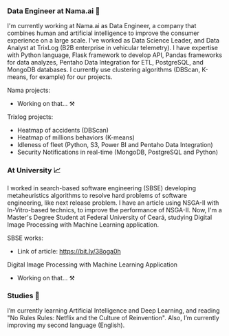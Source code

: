 ### Data Engineer at Nama.ai 🔭

I'm currently working at Nama.ai as Data Engineer, a company that combines human and artificial intelligence to improve the consumer experience on a large scale. I've worked as Data Science Leader, and Data Analyst at TrixLog (B2B enterprise in vehicular telemetry). I have expertise with Python language, Flask framework to develop API, Pandas frameworks for data analyzes, Pentaho Data Integration for ETL, PostgreSQL, and MongoDB databases. I currently use clustering algorithms (DBScan, K-means, for example) for our projects.

Nama projects:

- Working on that... :hammer_and_pick:

Trixlog projects:

- Heatmap of accidents (DBScan)
- Heatmap of millions behaviors (K-means)
- Idleness of fleet (Python, S3, Power BI and Pentaho Data Integration)
- Security Notifications in real-time (MongoDB, PostgreSQL and Python)

### At University :chart_with_upwards_trend:

I worked in search-based software engineering (SBSE) developing metaheuristics algorithms to resolve hard problems of software engineering, like next release problem. I have an article using NSGA-II with In-Vitro-based technics, to improve the performance of NSGA-II. Now, I'm a Master's Degree Student at Federal University of Ceará, studying Digital Image Processing with Machine Learning application.

SBSE works:

- Link of article: https://bit.ly/38oga0h

Digital Image Processing with Machine Learning Application

- Working on that... :hammer_and_pick:


### Studies :closed_book:

I’m currently learning Artificial Intelligence and Deep Learning, and reading "No Rules Rules: Netflix and the Culture of Reinvention". Also, I’m currently improving my second language (English).


<!--
**atila-freitas/atila-freitas** is a ✨ _special_ ✨ repository because its `README.md` (this file) appears on your GitHub profile.

Here are some ideas to get you started:

- 🔭 I’m currently working on ...
- 🌱 I’m currently learning ...
- 👯 I’m looking to collaborate on ...
- 🤔 I’m looking for help with ...
- 💬 Ask me about ...
- 📫 How to reach me: ...
- 😄 Pronouns: ...
- ⚡ Fun fact: ...
-->
